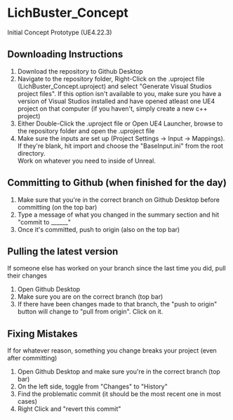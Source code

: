 # LichBuster_Concept 
 Initial Concept Prototype (UE4.22.3)
 
## Downloading Instructions
1. Download the repository to Github Desktop
2. Navigate to the repository folder, Right-Click on the .uproject file (LichBuster_Concept.uproject) and select "Generate Visual Studios project files". If this option isn't available to you, make sure you have a version of Visual Studios installed and have opened atleast one UE4 project on that computer (if you haven't, simply create a new c++ project)
3. Either Double-Click the .uproject file or Open UE4 Launcher, browse to the repository folder and open the .uproject file
4. Make sure the inputs are set up (Project Settings -> Input -> Mappings). If they're blank, hit import and choose the "BaseInput.ini" from the root directory.  
Work on whatever you need to inside of Unreal.

## Committing to Github (when finished for the day)
1. Make sure that you're in the correct branch on Github Desktop before committing (on the top bar)
2. Type a message of what you changed in the summary section and hit "commit to ______"
3. Once it's committed, push to origin (also on the top bar)

## Pulling the latest version
If someone else has worked on your branch since the last time you did, pull their changes
1. Open Github Desktop
2. Make sure you are on the correct branch (top bar)
3. If there have been changes made to that branch, the "push to origin" button will change to "pull from origin". Click on it.

## Fixing Mistakes
If for whatever reason, something you change breaks your project (even after committing)
1. Open Github Desktop and make sure you're in the correct branch (top bar)
2. On the left side, toggle from "Changes" to "History"
3. Find the problematic commit (it should be the most recent one in most cases)
4. Right Click and "revert this commit"
